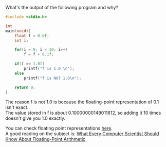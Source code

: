 What's the output of the following program and why?
```C
#include <stdio.h>

int
main(void){
	float f = 0.0f;
	int i;

	for(i = 0; i < 10; i++)
		f = f + 0.1f;

	if(f == 1.0f)
		printf("f is 1.0 \n");
	else
		printf("f is NOT 1.0\n");

	return 0;
}
```
The reason f is not 1.0 is because the floating-point representation of 0.1 isn't exact.  
The value stored in f is about 0.10000000149011612, so adding it 10 times
doesn't give you 1.0 exactly.

You can check floating point representations [here](http://www.h-schmidt.net/FloatConverter/IEEE754.html).  
A good reading on the subject is: [What Every Computer Scientist Should Know About Floating-Point Arithmetic](http://docs.oracle.com/cd/E19957-01/806-3568/ncg_goldberg.html)
